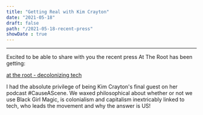 ```yaml
---
title: "Getting Real with Kim Crayton"
date: "2021-05-18"
draft: false
path: "/2021-05-18-recent-press"
showDate : true
---
```

--------------------

Excited to be able to share with you the recent press At The Root has been getting:
 

[at the root - decolonizing tech]("https://hashtagcauseascene.com/podcast/")

I had the absolute privilege of being Kim Crayton's final guest on her podcast #CauseAScene. We waxed philosophical about whether or not we use Black Girl Magic, is colonialism and capitalism inextricably linked to tech, who leads the movement and why the answer is US!

